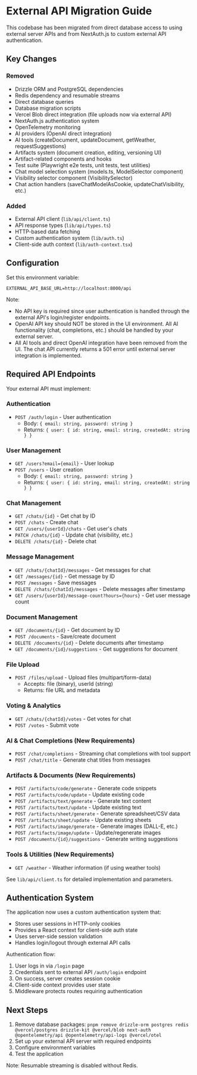 # External API Migration Guide

This codebase has been migrated from direct database access to using external server APIs and from NextAuth.js to custom external API authentication.

## Key Changes

### Removed

- Drizzle ORM and PostgreSQL dependencies
- Redis dependency and resumable streams
- Direct database queries
- Database migration scripts
- Vercel Blob direct integration (file uploads now via external API)
- NextAuth.js authentication system
- OpenTelemetry monitoring
- AI providers (OpenAI direct integration)
- AI tools (createDocument, updateDocument, getWeather, requestSuggestions)
- Artifacts system (document creation, editing, versioning UI)
- Artifact-related components and hooks
- Test suite (Playwright e2e tests, unit tests, test utilities)
- Chat model selection system (models.ts, ModelSelector component)
- Visibility selector component (VisibilitySelector)
- Chat action handlers (saveChatModelAsCookie, updateChatVisibility, etc.)

### Added

- External API client (`lib/api/client.ts`)
- API response types (`lib/api/types.ts`)
- HTTP-based data fetching
- Custom authentication system (`lib/auth.ts`)
- Client-side auth context (`lib/auth-context.tsx`)

## Configuration

Set this environment variable:

```
EXTERNAL_API_BASE_URL=http://localhost:8000/api
```

Note:

- No API key is required since user authentication is handled through the external API's login/register endpoints.
- OpenAI API key should NOT be stored in the UI environment. All AI functionality (chat, completions, etc.) should be handled by your external server.
- All AI tools and direct OpenAI integration have been removed from the UI. The chat API currently returns a 501 error until external server integration is implemented.

## Required API Endpoints

Your external API must implement:

### Authentication

- `POST /auth/login` - User authentication
  - Body: `{ email: string, password: string }`
  - Returns: `{ user: { id: string, email: string, createdAt: string } }`

### User Management

- `GET /users?email={email}` - User lookup
- `POST /users` - User creation
  - Body: `{ email: string, password: string }`
  - Returns: `{ user: { id: string, email: string, createdAt: string } }`

### Chat Management

- `GET /chats/{id}` - Get chat by ID
- `POST /chats` - Create chat
- `GET /users/{userId}/chats` - Get user's chats
- `PATCH /chats/{id}` - Update chat (visibility, etc.)
- `DELETE /chats/{id}` - Delete chat

### Message Management

- `GET /chats/{chatId}/messages` - Get messages for chat
- `GET /messages/{id}` - Get message by ID
- `POST /messages` - Save messages
- `DELETE /chats/{chatId}/messages` - Delete messages after timestamp
- `GET /users/{userId}/message-count?hours={hours}` - Get user message count

### Document Management

- `GET /documents/{id}` - Get document by ID
- `POST /documents` - Save/create document
- `DELETE /documents/{id}` - Delete documents after timestamp
- `GET /documents/{id}/suggestions` - Get suggestions for document

### File Upload

- `POST /files/upload` - Upload files (multipart/form-data)
  - Accepts: file (binary), userId (string)
  - Returns: file URL and metadata

### Voting & Analytics

- `GET /chats/{chatId}/votes` - Get votes for chat
- `POST /votes` - Submit vote

### AI & Chat Completions (New Requirements)

- `POST /chat/completions` - Streaming chat completions with tool support
- `POST /chat/title` - Generate chat titles from messages

### Artifacts & Documents (New Requirements)

- `POST /artifacts/code/generate` - Generate code snippets
- `POST /artifacts/code/update` - Update existing code
- `POST /artifacts/text/generate` - Generate text content
- `POST /artifacts/text/update` - Update existing text
- `POST /artifacts/sheet/generate` - Generate spreadsheet/CSV data
- `POST /artifacts/sheet/update` - Update existing sheets
- `POST /artifacts/image/generate` - Generate images (DALL-E, etc.)
- `POST /artifacts/image/update` - Update/regenerate images
- `POST /documents/{id}/suggestions` - Generate writing suggestions

### Tools & Utilities (New Requirements)

- `GET /weather` - Weather information (if using weather tools)

See `lib/api/client.ts` for detailed implementation and parameters.

## Authentication System

The application now uses a custom authentication system that:

- Stores user sessions in HTTP-only cookies
- Provides a React context for client-side auth state
- Uses server-side session validation
- Handles login/logout through external API calls

Authentication flow:

1. User logs in via `/login` page
2. Credentials sent to external API `/auth/login` endpoint
3. On success, server creates session cookie
4. Client-side context provides user state
5. Middleware protects routes requiring authentication

## Next Steps

1. Remove database packages: `pnpm remove drizzle-orm postgres redis @vercel/postgres drizzle-kit @vercel/blob next-auth @opentelemetry/api @opentelemetry/api-logs @vercel/otel`
2. Set up your external API server with required endpoints
3. Configure environment variables
4. Test the application

Note: Resumable streaming is disabled without Redis.
